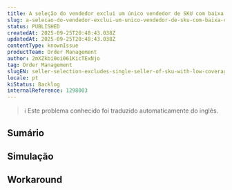 ```yaml
---
title: A seleção do vendedor exclui um único vendedor de SKU com baixa cobertura, causando indisponibilidade na etapa de alocação
slug: a-selecao-do-vendedor-exclui-um-unico-vendedor-de-sku-com-baixa-cobertura-causando-indisponibilidade-na-etapa-de-alocacao
status: PUBLISHED
createdAt: 2025-09-25T20:48:43.038Z
updatedAt: 2025-09-25T20:48:43.038Z
contentType: knownIssue
productTeam: Order Management
author: 2mXZkbi0oi061KicTExNjo
tag: Order Management
slugEN: seller-selection-excludes-single-seller-of-sku-with-low-coverage-causing-unavailability-in-allocation-step
locale: pt
kiStatus: Backlog
internalReference: 1298003
---
```


>ℹ️ Este problema conhecido foi traduzido automaticamente do inglês.

## Sumário


## Simulação


## Workaround

